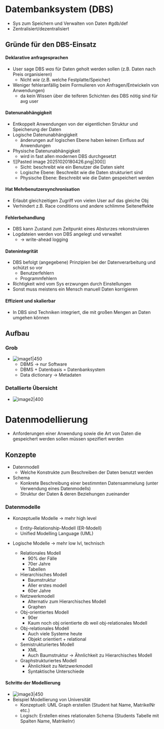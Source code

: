 # Datembanksystem (DBS)
- Sys zum Speichern und Verwalten von Daten #gdb/def
- Zentralisiert/dezentralisiert

## Gründe für den DBS-Einsatz
#### Deklarative anfragesprachen
- User sage DBS *was* für Daten geholt werden sollen (z.B. Daten nach Preis organisieren)
	- Nicht *wie* (z.B. welche Festplatte/Speicher)
- Weniger fehleranfällig beim Formulieren von Anfragen/Entwickeln von Anwendungen)
	- da kein Wissen über die teiferen Schichten des DBS nötig sind für avg user

#### Datenunabhängigkeit
- Entkoppelt Anwendungen von der eigentlichen Struktur und Speicherung der Daten
- Logische Datenunabhängigkeit
	- änderungen auf logischen Ebene haben keinen Einfluss auf Anwendungen
- Physische Datenunabhängigkeit
	- wird in fast allen modernen DBS durchgesetzt
- ![[Pasted image 20251020180426.png|300]]
	- Sicht: beschreibt wie ein Benutzer die Daten sieht
	- Logische Ebene: Beschreibt wie die Daten strukturiert sind
	- Physische Ebene: Beschreibt wie die Daten gespeichert werden

#### Hat Mehrbenutzersynchronisation
- Erlaubt gleichzeitigen Zugriff von vielen User auf das gleiche Obj
- Verhindert z.B. Race conditions und andere schlimme Seiteneffekte

#### Fehlerbehandlung
- DBS kann Zustand zum Zeitpunkt eines Absturzes rekonstruieren 
- Logdateien werden von DBS angelegt und verwaltet
	- -> write-ahead logging

#### Datenintegrität
- DBS befolgt (angegebene) Prinzipien bei der Datenverarbeitung und schützt so vor
	- Benutzerfehlern
    - Programmfehlern
- Richtigkeit wird vom Sys erzwungen durch Einstellungen
- Sonst muss meistens ein Mensch manuell Daten korrigieren

#### Effizient und skalierbar
- In DBS sind Techniken integriert, die mit großen Mengen an Daten umgehen können

## Aufbau

### Grob
- ![image1|450](a1fcff65c9db4505bf1ad1a1ae811b40.png)
	- DBMS -\> nur Software
	- DBMS + Datenbasis = Datenbanksystem
	- Data dictionary -\> Metadaten

### Detallierte Übersicht
- ![image2|400](b61782d8e9034db1b935b58366a7f408.png)

# Datenmodellierung 
- Anforderungen einer Anwendung sowie die Art von Daten die gespeichert werden sollen müssen spezifiert werden
## Konzepte
- Datenmodell
	- Welche Konstrukte zum Beschreiben der Daten benutzt werden
- Schema
	- Konkrete Beschreibung einer bestimmten Datensammelung (unter Verwendung eines Datenmodells)
	- Struktur der Daten & deren Beziehungen zueinander

### Datenmodelle
- Konzeptuelle Modelle -\> mehr high level
	- Entity-Relationship-Modell (ER-Modell)
	- Unified Modelling Language (UML)

- Logische Modelle -\> mehr low lvl, technisch
	- Relationales Modell
	    - 90% der Fälle
	    - 70er Jahre
	    - Tabellen
	- Hierarchisches Modell
	    - Baumstruktur
	    - Aller erstes modell
	    - 60er Jahre
	- Netzwerkmodell
	    - Alternativ zum Hierarchisches Modell
	    - Graphen
	- Obj-orientiertes Modell
	    - 90er
	    - Kaum noch obj orientierte db weil obj-relationales Modell
	- Obj-relationales Modell
	    - Auch viele Systeme heute
	    - Objekt orientiert + relational
	- Semistrukturiertes Modell
	    - XML
	    - Auch Baumstruktur -\> Ähnlichkeit zu Hierarchisches Modell
	- Graphstrukturiertes Modell
	    - Ähnlichkeit zu Netzwerkmodell
	    - Syntaktische Unterschiede

#### Schritte der Modellierung
- ![image3|450](e1c7ec5e352d438aad261759281cae48.png)
- Beispiel Modellierung von Universität
	- Konzeptuell: UML Graph erstellen (Student hat Name, MatrikelNr etc.)
	- Logisch: Erstellen eines relationalen Schema (Students Tabelle mit Spalten Name, Matrikelnr)

